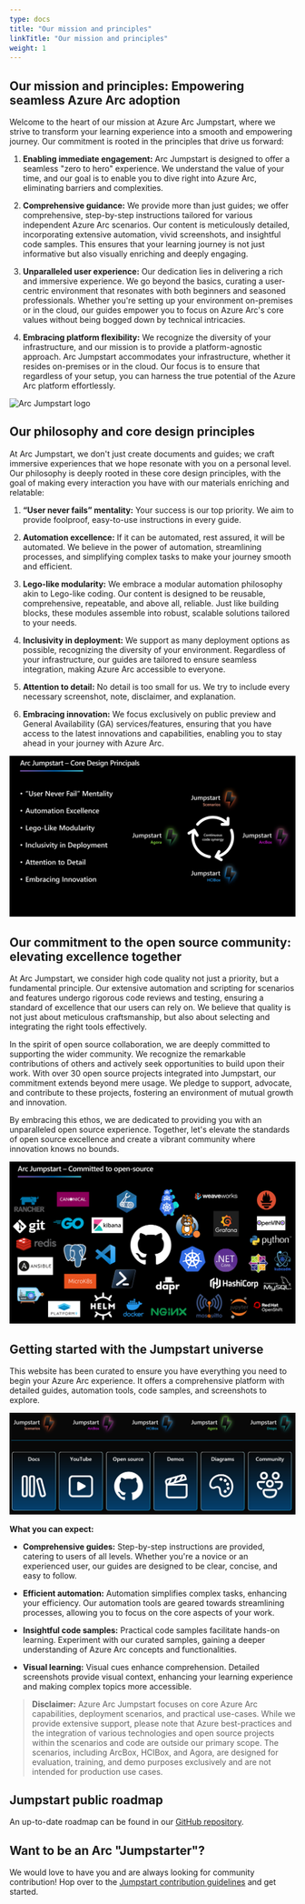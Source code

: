 ```yaml
---
type: docs
title: "Our mission and principles"
linkTitle: "Our mission and principles"
weight: 1
---
```


## Our mission and principles: Empowering seamless Azure Arc adoption

Welcome to the heart of our mission at Azure Arc Jumpstart, where we strive to transform your learning experience into a smooth and empowering journey. Our commitment is rooted in the principles that drive us forward:

1. **Enabling immediate engagement:** Arc Jumpstart is designed to offer a seamless "zero to hero" experience. We understand the value of your time, and our goal is to enable you to dive right into Azure Arc, eliminating barriers and complexities.

2. **Comprehensive guidance:** We provide more than just guides; we offer comprehensive, step-by-step instructions tailored for various independent Azure Arc scenarios. Our content is meticulously detailed, incorporating extensive automation, vivid screenshots, and insightful code samples. This ensures that your learning journey is not just informative but also visually enriching and deeply engaging.

3. **Unparalleled user experience:** Our dedication lies in delivering a rich and immersive experience. We go beyond the basics, curating a user-centric environment that resonates with both beginners and seasoned professionals. Whether you're setting up your environment on-premises or in the cloud, our guides empower you to focus on Azure Arc's core values without being bogged down by technical intricacies.

4. **Embracing platform flexibility:** We recognize the diversity of your infrastructure, and our mission is to provide a platform-agnostic approach. Arc Jumpstart accommodates your infrastructure, whether it resides on-premises or in the cloud. Our focus is to ensure that regardless of your setup, you can harness the true potential of the Azure Arc platform effortlessly.

<img src="/img/logo/jumpstart.png" alt="Arc Jumpstart logo" width="350">

## Our philosophy and core design principles

At Arc Jumpstart, we don't just create documents and guides; we craft immersive experiences that we hope resonate with you on a personal level. Our philosophy is deeply rooted in these core design principles, with the goal of making every interaction you have with our materials enriching and relatable:

1. **“User never fails” mentality:** Your success is our top priority. We aim to provide foolproof, easy-to-use instructions in every guide.

2. **Automation excellence:** If it can be automated, rest assured, it will be automated. We believe in the power of automation, streamlining processes, and simplifying complex tasks to make your journey smooth and efficient.

3. **Lego-like modularity:** We embrace a modular automation philosophy akin to Lego-like coding. Our content is designed to be reusable, comprehensive, repeatable, and above all, reliable. Just like building blocks, these modules assemble into robust, scalable solutions tailored to your needs.

4. **Inclusivity in deployment:** We support as many deployment options as possible, recognizing the diversity of your environment. Regardless of your infrastructure, our guides are tailored to ensure seamless integration, making Azure Arc accessible to everyone.

5. **Attention to detail:** No detail is too small for us. We try to include every necessary screenshot, note, disclaimer, and explanation.

6. **Embracing innovation:** We focus exclusively on public preview and General Availability (GA) services/features, ensuring that you have access to the latest innovations and capabilities, enabling you to stay ahead in your journey with Azure Arc.

![Image of the Jumpstart core design principles](/img/about/principles.png)

## Our commitment to the open source community: elevating excellence together

At Arc Jumpstart, we consider high code quality not just a priority, but a fundamental principle. Our extensive automation and scripting for scenarios and features undergo rigorous code reviews and testing, ensuring a standard of excellence that our users can rely on. We believe that quality is not just about meticulous craftsmanship, but also about selecting and integrating the right tools effectively.

In the spirit of open source collaboration, we are deeply committed to supporting the wider community. We recognize the remarkable contributions of others and actively seek opportunities to build upon their work. With over 30 open source projects integrated into Jumpstart, our commitment extends beyond mere usage. We pledge to support, advocate, and contribute to these projects, fostering an environment of mutual growth and innovation.

By embracing this ethos, we are dedicated to providing you with an unparalleled open source experience. Together, let's elevate the standards of open source excellence and create a vibrant community where innovation knows no bounds.

![Image showing open source projects logos](/img/about/oss.png)

## Getting started with the Jumpstart universe

This website has been curated to ensure you have everything you need to begin your Azure Arc experience. It offers a comprehensive platform with detailed guides, automation tools, code samples, and screenshots to explore.

![Image showing the Jumpstart universe](/img/about/universe.png)

**What you can expect:**

- **Comprehensive guides:** Step-by-step instructions are provided, catering to users of all levels. Whether you're a novice or an experienced user, our guides are designed to be clear, concise, and easy to follow.

- **Efficient automation:** Automation simplifies complex tasks, enhancing your efficiency. Our automation tools are geared towards streamlining processes, allowing you to focus on the core aspects of your work.

- **Insightful code samples:** Practical code samples facilitate hands-on learning. Experiment with our curated samples, gaining a deeper understanding of Azure Arc concepts and functionalities.

- **Visual learning:** Visual cues enhance comprehension. Detailed screenshots provide visual context, enhancing your learning experience and making complex topics more accessible.

> **Disclaimer:** Azure Arc Jumpstart focuses on core Azure Arc capabilities, deployment scenarios, and practical use-cases. While we provide extensive support, please note that Azure best-practices and the integration of various technologies and open source projects within the scenarios and code are outside our primary scope. The scenarios, including ArcBox, HCIBox, and Agora, are designed for evaluation, training, and demo purposes exclusively and are not intended for production use cases.

## Jumpstart public roadmap

An up-to-date roadmap can be found in our [GitHub repository](https://aka.ms/JumpstartRoadmap).

## Want to be an Arc "Jumpstarter"?

We would love to have you and are always looking for community contribution! Hop over to the [Jumpstart contribution guidelines](/contribution_guidelines) and get started.
